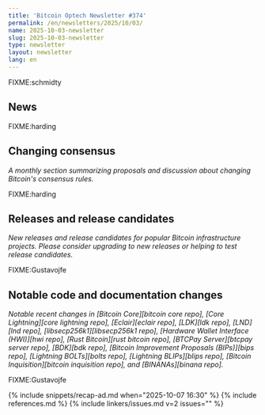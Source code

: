 ```yaml
---
title: 'Bitcoin Optech Newsletter #374'
permalink: /en/newsletters/2025/10/03/
name: 2025-10-03-newsletter
slug: 2025-10-03-newsletter
type: newsletter
layout: newsletter
lang: en
---
```

FIXME:schmidty

## News

FIXME:harding

## Changing consensus

_A monthly section summarizing proposals and discussion about changing
Bitcoin's consensus rules._

FIXME:harding

## Releases and release candidates

_New releases and release candidates for popular Bitcoin infrastructure
projects.  Please consider upgrading to new releases or helping to test
release candidates._

FIXME:Gustavojfe

## Notable code and documentation changes

_Notable recent changes in [Bitcoin Core][bitcoin core repo], [Core
Lightning][core lightning repo], [Eclair][eclair repo], [LDK][ldk repo],
[LND][lnd repo], [libsecp256k1][libsecp256k1 repo], [Hardware Wallet
Interface (HWI)][hwi repo], [Rust Bitcoin][rust bitcoin repo], [BTCPay
Server][btcpay server repo], [BDK][bdk repo], [Bitcoin Improvement
Proposals (BIPs)][bips repo], [Lightning BOLTs][bolts repo],
[Lightning BLIPs][blips repo], [Bitcoin Inquisition][bitcoin inquisition
repo], and [BINANAs][binana repo]._

FIXME:Gustavojfe

{% include snippets/recap-ad.md when="2025-10-07 16:30" %}
{% include references.md %}
{% include linkers/issues.md v=2 issues="" %}
